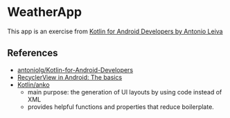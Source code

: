 # WeatherApp

This app is an exercise from [Kotlin for Android Developers by Antonio Leiva](https://leanpub.com/kotlin-for-android-developers)


## References
- [antoniolg/Kotlin-for-Android-Developers](https://github.com/antoniolg/Kotlin-for-Android-Developers)
- [RecyclerView in Android: The basics](https://antonioleiva.com/recyclerview/)
- [Kotlin/anko](https://github.com/Kotlin/anko)
  + main purpose: the generation of UI layouts by using code instead of XML
  + provides helpful functions and properties that reduce boilerplate.